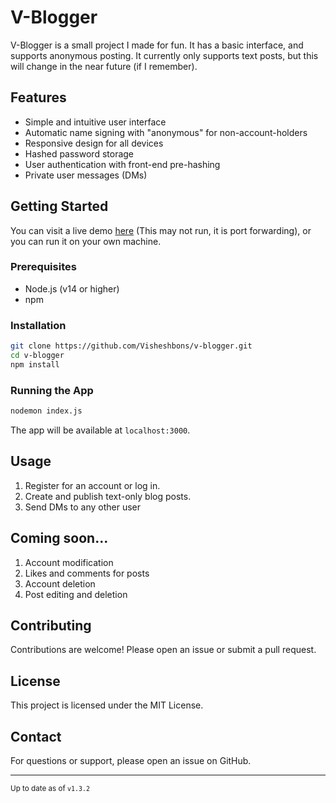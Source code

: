 # V-Blogger

V-Blogger is a small project I made for fun. It has a basic interface, and supports anonymous posting. It currently only supports text posts, but this will change in the near future (if I remember).

## Features

- Simple and intuitive user interface
- Automatic name signing with "anonymous" for non-account-holders
- Responsive design for all devices
- Hashed password storage
- User authentication with front-end pre-hashing
- Private user messages (DMs)

## Getting Started

You can visit a live demo [here](https://jm8jml4b-3000.aue.devtunnels.ms/) (This may not run, it is port forwarding), or you can run it on your own machine.

### Prerequisites

- Node.js (v14 or higher)
- npm

### Installation

```bash
git clone https://github.com/Visheshbons/v-blogger.git
cd v-blogger
npm install
```

### Running the App

```bash
nodemon index.js
```

The app will be available at `localhost:3000`.

## Usage

1. Register for an account or log in.
2. Create and publish text-only blog posts.
3. Send DMs to any other user

## Coming soon...

1. Account modification
2. Likes and comments for posts
3. Account deletion
4. Post editing and deletion

## Contributing

Contributions are welcome! Please open an issue or submit a pull request.

## License

This project is licensed under the MIT License.

## Contact

For questions or support, please open an issue on GitHub.

<hr>

<small>Up to date as of `v1.3.2`</small>